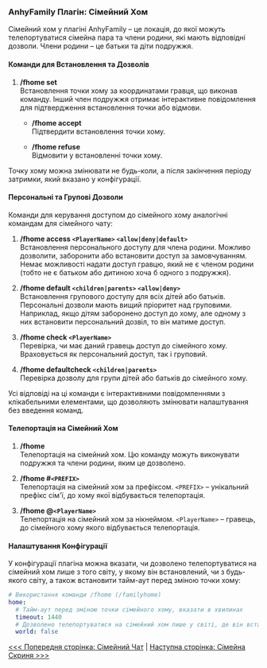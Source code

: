 ### AnhyFamily Плагін: Сімейний Хом

Сімейний хом у плагіні AnhyFamily – це локація, до якої можуть телепортуватися сімейна пара та члени родини, які мають відповідні дозволи. Члени родини – це батьки та діти подружжя.

#### Команди для Встановлення та Дозволів

1. **/fhome set**  
   Встановлення точки хому за координатами гравця, що виконав команду. Інший член подружжя отримає інтерактивне повідомлення для підтвердження встановлення точки або відмови.

   - **/fhome accept**  
     Підтвердити встановлення точки хому.

   - **/fhome refuse**  
     Відмовити у встановленні точки хому.

Точку хому можна змінювати не будь-коли, а після закінчення періоду затримки, який вказано у конфігурації.

#### Персональні та Групові Дозволи

Команди для керування доступом до сімейного хому аналогічні командам для сімейного чату:

1. **/fhome access `<PlayerName>` `<allow|deny|default>`**  
   Встановлення персонального доступу для члена родини. Можливо дозволити, заборонити або встановити доступ за замовчуванням. Немає можливості надати доступ гравцю, який не є членом родини (тобто не є батьком або дитиною хоча б одного з подружжя).

2. **/fhome default `<children|parents>` `<allow|deny>`**  
   Встановлення групового доступу для всіх дітей або батьків. Персональні дозволи мають вищий пріоритет над груповими. Наприклад, якщо дітям заборонено доступ до хому, але одному з них встановити персональний дозвіл, то він матиме доступ.

3. **/fhome check `<PlayerName>`**  
   Перевірка, чи має даний гравець доступ до сімейного хому. Враховується як персональний доступ, так і груповий.

4. **/fhome defaultcheck `<children|parents>`**  
   Перевірка дозволу для групи дітей або батьків до сімейного хому.

Усі відповіді на ці команди є інтерактивними повідомленнями з клікабельними елементами, що дозволяють змінювати налаштування без введення команд.

#### Телепортація на Сімейний Хом

1. **/fhome**  
   Телепортація на сімейний хом. Цю команду можуть виконувати подружжя та члени родини, яким це дозволено.

2. **/fhome #`<PREFIX>`**  
   Телепортація на сімейний хом за префіксом. `<PREFIX>` – унікальний префікс сім'ї, до хому якої відбувається телепортація.

3. **/fhome @`<PlayerName>`**  
   Телепортація на сімейний хом за нікнеймом. `<PlayerName>` – гравець, до сімейного хому якого відбувається телепортація.

#### Налаштування Конфігурації

У конфігурації плагіна можна вказати, чи дозволено телепортуватися на сімейний хом лише з того світу, у якому він встановлений, чи з будь-якого світу, а також встановити тайм-аут перед зміною точки хому:

```yaml
# Використання команди /fhome (/familyhome)
home:
  # Тайм-аут перед зміною точки сімейного хому, вказати в хвилинах
  timeout: 1440
  # Дозволено телепортуватися на сімейний хом лише у світі, де він встановлений
  world: false
```


[<<< Попередня сторінка: Сімейний Чат](chat.md) | [Наступна сторінка: Сімейна Скриня >>>](chest.md)